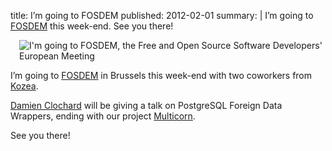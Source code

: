 title: I’m going to FOSDEM
published: 2012-02-01
summary: |
    I’m going to [FOSDEM](http://fosdem.org/2012/) this week-end.
    See you there!


<img src="http://www.fosdem.org/promo/going-to"
  alt="I'm going to FOSDEM, the Free and Open Source Software Developers' European Meeting"
  style="float: right; margin: 0 0 1em 1em" />

I’m going to [FOSDEM](http://fosdem.org/2012/) in Brussels this week-end
with two coworkers from [Kozea](http://kozea.fr).

[Damien Clochard](http://blog.taadeem.net/index.php?post/2012/01/31/Write-a-Foreign-Data-Wrapper-in-15-minutes-Part-1/2)
will be giving a talk on PostgreSQL Foreign Data Wrappers, ending with
our project [Multicorn](http://multicorn.org).

See you there!
